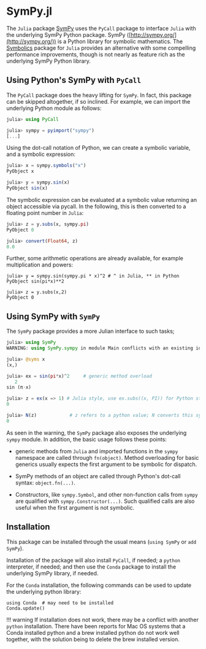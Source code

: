 # SymPy.jl

The `Julia` package [SymPy](https://github.com/JuliaPy/SymPy.jl) uses the `PyCall` package to interface `Julia` with the underlying SymPy Python package. SymPy ([http://sympy.org/](http://sympy.org/)) is a Python library for symbolic mathematics. The [Symbolics](https://symbolics.juliasymbolics.org/) package for `Julia` provides an alternative with some compelling performance improvements, though is not nearly as feature rich as the underlying SymPy Python library.

## Using Python's SymPy with `PyCall`

The `PyCall` package does the heavy lifting for `SymPy`. In fact, this package can be skipped altogether, if so inclined. For example, we can import the underlying Python module as follows:

```julia
julia> using PyCall

julia> sympy = pyimport("sympy")
[...]
```

Using the dot-call notation of Python, we can create a symbolic variable, and a symbolic expression:

```julia
julia> x = sympy.symbols("x")
PyObject x

julia> y = sympy.sin(x)
PyObject sin(x)
```

The symbolic expression can be evaluated at a symbolic value returning an object accessible via pycall. In the following, this is then converted to a floating point number in `Julia`:

```julia
julia> z = y.subs(x, sympy.pi)
PyObject 0

julia> convert(Float64, z)
0.0
```

Further, some arithmetic operations are already available, for example multiplication and powers:

```{julia}
julia> y = sympy.sin(sympy.pi * x)^2 # ^ in Julia, ** in Python
PyObject sin(pi*x)**2

julia> z = y.subs(x,2)
PyObject 0
```

## Using SymPy with `SymPy`

The `SymPy` package provides a more Julian interface to such tasks;

```julia
julia> using SymPy
WARNING: using SymPy.sympy in module Main conflicts with an existing identifier.

julia> @syms x
(x,)

julia> ex = sin(pi*x)^2     # generic method overload
   2
sin (π⋅x)

julia> z = ex(x => 1) # Julia style, use ex.subs((x, PI)) for Python style
0

julia> N(z)            # z refers to a python value; N converts this symbolic number to a number in Julia
0
```

As seen in the warning, the `SymPy` package also exposes the underlying `sympy` module. In addition, the basic usage follows these points:

* generic methods from `Julia` and imported functions in the `sympy` namespace are called through `fn(object)`. Method overloading for basic generics usually expects the first argument to be symbolic for dispatch.

* SymPy methods of an object are called through Python's dot-call syntax: `object.fn(...)`.

* Constructors, like `sympy.Symbol`, and other non-function calls from `sympy` are qualified with `sympy.Constructor(...)`. Such qualified calls are also useful when the first argument is not symbolic.


## Installation

This package can be installed through the usual means (`using SymPy` or `add SymPy`).

Installation of the package will also install `PyCall`, if needed; a `python` interpreter, if needed; and then use the `Conda` package to install the underlying SymPy library, if needed.

For the `Conda` installation, the following commands can be used to update the underlying python library:

```
using Conda  # may need to be installed
Conda.update()
```

!!! warning
    If installation does not work, there may be a conflict with another `python` installation. There have been reports for Mac OS systems that a Conda installed python and a brew installed python do not work well together, with the solution being to delete the brew installed version.
